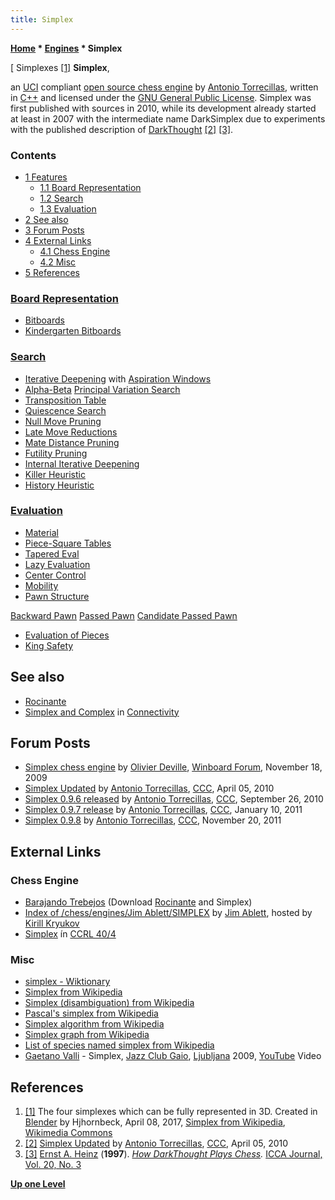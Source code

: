```yaml
---
title: Simplex
---
```

**[Home](Home "Home") \* [Engines](Engines "Engines") \* Simplex**



[ Simplexes <a id="cite-note-1" href="#cite-ref-1">[1]</a>
**Simplex**,  

an [UCI](UCI "UCI") compliant [open source chess engine](Category:Open_Source "Category:Open Source") by [Antonio Torrecillas](Antonio_Torrecillas "Antonio Torrecillas"), written in [C++](Cpp "Cpp") and licensed under the [GNU General Public License](Free_Software_Foundation#GPL "Free Software Foundation"). 
Simplex was first published with sources in 2010, while its development already started at least in 2007 with the intermediate name DarkSimplex due to experiments with the published description of [DarkThought](DarkThought "DarkThought") <a id="cite-note-2" href="#cite-ref-2">[2]</a> <a id="cite-note-3" href="#cite-ref-3">[3]</a>. 



### Contents


* [1 Features](#features)
	+ [1.1 Board Representation](#board-representation)
	+ [1.2 Search](#search)
	+ [1.3 Evaluation](#evaluation)
* [2 See also](#see-also)
* [3 Forum Posts](#forum-posts)
* [4 External Links](#external-links)
	+ [4.1 Chess Engine](#chess-engine)
	+ [4.2 Misc](#misc)
* [5 References](#references)






### [Board Representation](Board_Representation "Board Representation")


* [Bitboards](Bitboards "Bitboards")
* [Kindergarten Bitboards](Kindergarten_Bitboards "Kindergarten Bitboards")


### [Search](Search "Search")


* [Iterative Deepening](Iterative_Deepening "Iterative Deepening") with [Aspiration Windows](Aspiration_Windows "Aspiration Windows")
* [Alpha-Beta](Alpha-Beta "Alpha-Beta") [Principal Variation Search](Principal_Variation_Search "Principal Variation Search")
* [Transposition Table](Transposition_Table "Transposition Table")
* [Quiescence Search](Quiescence_Search "Quiescence Search")
* [Null Move Pruning](Null_Move_Pruning "Null Move Pruning")
* [Late Move Reductions](Late_Move_Reductions "Late Move Reductions")
* [Mate Distance Pruning](Mate_Distance_Pruning "Mate Distance Pruning")
* [Futility Pruning](Futility_Pruning "Futility Pruning")
* [Internal Iterative Deepening](Internal_Iterative_Deepening "Internal Iterative Deepening")
* [Killer Heuristic](Killer_Heuristic "Killer Heuristic")
* [History Heuristic](History_Heuristic "History Heuristic")


### [Evaluation](Evaluation "Evaluation")


* [Material](Material "Material")
* [Piece-Square Tables](Piece-Square_Tables "Piece-Square Tables")
* [Tapered Eval](Tapered_Eval "Tapered Eval")
* [Lazy Evaluation](Lazy_Evaluation "Lazy Evaluation")
* [Center Control](Center_Control "Center Control")
* [Mobility](Mobility "Mobility")
* [Pawn Structure](Pawn_Structure "Pawn Structure")


 [Backward Pawn](Backward_Pawn "Backward Pawn")
 [Passed Pawn](Passed_Pawn "Passed Pawn")
 [Candidate Passed Pawn](Candidate_Passed_Pawn "Candidate Passed Pawn")
* [Evaluation of Pieces](Evaluation_of_Pieces "Evaluation of Pieces")
* [King Safety](King_Safety "King Safety")


## See also


* [Rocinante](Rocinante "Rocinante")
* [Simplex and Complex](Connectivity#SimplexAndComplex "Connectivity") in [Connectivity](Connectivity "Connectivity")


## Forum Posts


* [Simplex chess engine](http://www.open-aurec.com/wbforum/viewtopic.php?f=2&t=50577) by [Olivier Deville](Olivier_Deville "Olivier Deville"), [Winboard Forum](Computer_Chess_Forums "Computer Chess Forums"), November 18, 2009
* [Simplex Updated](http://www.talkchess.com/forum/viewtopic.php?t=33637) by [Antonio Torrecillas](Antonio_Torrecillas "Antonio Torrecillas"), [CCC](CCC "CCC"), April 05, 2010
* [Simplex 0.9.6 released](http://www.talkchess.com/forum/viewtopic.php?t=36185) by [Antonio Torrecillas](Antonio_Torrecillas "Antonio Torrecillas"), [CCC](CCC "CCC"), September 26, 2010
* [Simplex 0.9.7 release](http://www.talkchess.com/forum/viewtopic.php?t=37559) by [Antonio Torrecillas](Antonio_Torrecillas "Antonio Torrecillas"), [CCC](CCC "CCC"), January 10, 2011
* [Simplex 0.9.8](http://www.talkchess.com/forum/viewtopic.php?t=41153) by [Antonio Torrecillas](Antonio_Torrecillas "Antonio Torrecillas"), [CCC](CCC "CCC"), November 20, 2011


## External Links


### Chess Engine


* [Barajando Trebejos](https://sites.google.com/site/barajandotrebejos/) (Download [Rocinante](Rocinante "Rocinante") and Simplex)
* [Index of /chess/engines/Jim Ablett/SIMPLEX](http://kirr.homeunix.org/chess/engines/Jim%20Ablett/SIMPLEX/) by [Jim Ablett](Jim_Ablett "Jim Ablett"), hosted by [Kirill Kryukov](Kirill_Kryukov "Kirill Kryukov")
* [Simplex](http://www.computerchess.org.uk/ccrl/404/cgi/compare_engines.cgi?family=Simplex&print=Rating+list&print=Results+table&print=LOS+table&print=Ponder+hit+table&print=Eval+difference+table&print=Comopp+gamenum+table&print=Overlap+table&print=Score+with+common+opponents) ín [CCRL 40/4](CCRL "CCRL")


### Misc


* [simplex - Wiktionary](https://en.wiktionary.org/wiki/simplex)
* [Simplex from Wikipedia](https://en.wikipedia.org/wiki/Simplex)
* [Simplex (disambiguation) from Wikipedia](https://en.wikipedia.org/wiki/Simplex_(disambiguation))
* [Pascal's simplex from Wikipedia](https://en.wikipedia.org/wiki/Pascal's_simplex)
* [Simplex algorithm from Wikipedia](https://en.wikipedia.org/wiki/Simplex_algorithm)
* [Simplex graph from Wikipedia](https://en.wikipedia.org/wiki/Simplex_graph)
* [List of species named simplex from Wikipedia](https://en.wikipedia.org/wiki/List_of_species_named_simplex)
* [Gaetano Valli](http://www.jazzitalia.net/Artisti/gaetanovalli.asp) - Simplex, [Jazz Club Gaio](http://www.jazzclubgajo.com/), [Ljubljana](https://en.wikipedia.org/wiki/Ljubljana) 2009, [YouTube](https://en.wikipedia.org/wiki/YouTube) Video


 
## References


1. <a id="cite-ref-1" href="#cite-note-1">[1]</a> The four simplexes which can be fully represented in 3D. Created in [Blender](https://en.wikipedia.org/wiki/Blender_(software)) by Hjhornbeck, April 08, 2017, [Simplex from Wikipedia](https://en.wikipedia.org/wiki/Simplex), [Wikimedia Commons](https://en.wikipedia.org/wiki/Wikimedia_Commons)
2. <a id="cite-ref-2" href="#cite-note-2">[2]</a> [Simplex Updated](http://www.talkchess.com/forum/viewtopic.php?t=33637) by [Antonio Torrecillas](Antonio_Torrecillas "Antonio Torrecillas"), [CCC](CCC "CCC"), April 05, 2010
3. <a id="cite-ref-3" href="#cite-note-3">[3]</a> [Ernst A. Heinz](Ernst_A._Heinz "Ernst A. Heinz") (**1997**). *[How DarkThought Plays Chess](http://people.csail.mit.edu/heinz/dt/node2.html).* [ICCA Journal, Vol. 20, No. 3](ICGA_Journal#20_3 "ICGA Journal")

**[Up one Level](Engines "Engines")**







 
